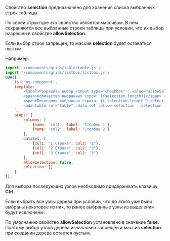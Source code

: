 Свойство **selection** предназначено для хранения списка выбранных строк таблицы.

По своей структуре это свойство является массивом. В нем сохраняются все выбранные строки таблицы при условии, что их выбор разрешен в свойстве **allowSelection**.

Если выбор строк запрещен, то массив **selection** будет оставаться пустым.

Например:

```javascript _run_line_edit_loadoda_[my-component.js]_h=200_
import '/components/grids/table/table.js';
import '/components/grids/listbox/listbox.js';
ODA({
    is: 'my-component',
    template: `
        <label>Разрешить выбор <input type="checkbox" ::value="allowSelection" ></label> <br>
        <span>Количество выбранных строк: {{selection.length}}</span> <br>
        <span>Последняя выбранная строка: {{ selection.length ? selection[selection.length - 1].col1 : 'Нет'}}</span>
        <oda-table ref="table" :data-set :allow-selection ::selection :columns show-header row-lines col-lines auto-width></oda-table>
    `,
    props: {
        columns: [
            {name: 'col1', label: 'Столбец 1'},
            {name: 'col2', label: 'Столбец 2'}
        ],
        dataSet: [
            {col1: "1 Строка", col2: "1"},
            {col1: "2 Строка", col2: "2"},
            {col1: "3 Строка", col2: "3"}
        ],
        allowSelection: false,
        selection: []
    }
});
```

Для выбора последующих узлов необходимо придерживать клавишу **Ctrl**.

Если выбрать все узлы дерева при условии, что до этого уже были выбраны некоторое из них, то ранее выбранные узлы из выделения будут исключены.

По умолчанию свойство **allowSelection** установлено в значение **false**. Поэтому выбор узлов дерева изначально запрещен и массив **selection** при создании дерева остается пустым.
